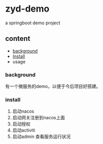 # zyd-demo
a springboot demo project 

## content
- [background](#background)
- [Install](#install)
- usage

### background
有一个微服务的demo，以便于今后项目好搭建。

### install
1. 启动nacos
2. 启动网关注册到nacos上面
3. 启动授权
4. 启动activiti
5. 启动admin 查看服务运行状况

